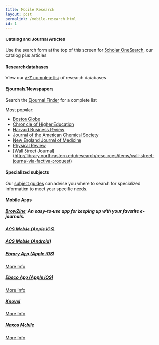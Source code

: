 ```yaml
---
title: Mobile Research
layout: post
permalink: /mobile-research.html
id: 1
---
```


#### Catalog and Journal Articles

Use the search form at the top of this screen for [Scholar OneSearch](http://onesearch.library.neu.edu), our catalog plus articles


#### Research databases

View our [A-Z complete list](http://subjectguides.lib.neu.edu/az.php) of research databases


#### Ejournals/Newspapers

Search the [Ejournal Finder](http://library.northeastern.edu/ejouranls) for a complete list

Most popular:

* [Boston Globe](http://ezproxy.neu.edu/login?url=http://search.proquest.com/cv_675897/index?accountid=12826)
* [Chronicle of Higher Education](http://chronicle.com.ezproxy.neu.edu/section/Home/5)
* [Harvard Business Review](http://ezproxy.neu.edu/login?url=http://search.ebscohost.com/login.aspx?direct=true&db=bth&jid=HBR&site=bsi-live)
* [Journal of the American Chemical Society](http://pubs.acs.org.ezproxy.neu.edu/loi/jacsat)
* [New England Journal of Medicine](http://www.nejm.org.ezproxy.neu.edu/medical-index)
* [Physical Review](http://journals.aps.org.ezproxy.neu.edu/archive/browse)
* [Wall Street Journal] (http://library.northeastern.edu/research/resources/items/wall-street-journal-via-factiva-proquest)


#### Specialized subjects

Our [subject guides](http://subjectguides.lib.neu.edu/) can advise you where to search for specialized information to meet your specific needs.


#### Mobile Apps  

##### [BrowZine](http://library.northeastern.edu/news-events/library-news/browzine-download-today-to-take-your-favorite-journals-on-the-go): An easy-to-use app for keeping up with your favorite e-journals. 

##### [ACS Mobile (Apple iOS)](http://phobos.apple.com/WebObjects/MZStore.woa/wa/viewSoftware?id=355382930)

##### [ACS Mobile (Android)](https://market.android.com/details?id=org.acs.pubs.acsmobile) 

##### [Ebrary App (Apple iOS)](http://www.lib.neu.edu/m/journals.html) 
[More Info](http://library.northeastern.edu/get-help/tech-support/mobile/ebrary-mobile-app) 

##### [Ebsco App (Apple iOS)](http://itunes.apple.com/us/app/ebscohost/id433269587?mt=8) 

[More Info](http://library.northeastern.edu/get-help/tech-support/mobile/ebsco-mobile-app) 

##### [Knovel](http://library.northeastern.edu/get-help/tech-support/mobile/myknovel-togo) 

[More Info](https://service.elsevier.com/app/home/supporthub/knovel/)

##### [Naxos Mobile](http://itunes.apple.com/us/app/nml/id338059159?mt=8)

[More Info](http://library.northeastern.edu/get-help/tech-support/mobile/naxos-mobile-app) 






